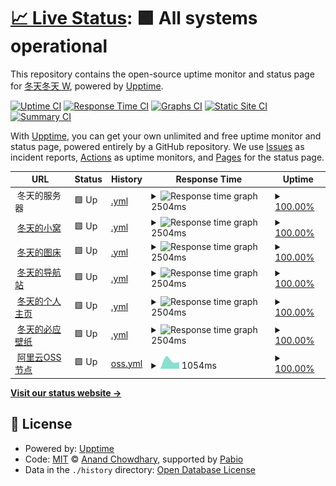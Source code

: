 # [📈 Live Status](https://status.iamdt.cn): <!--live status--> **🟩 All systems operational**

This repository contains the open-source uptime monitor and status page for [冬天冬天 W](www.iamdt.cn), powered by [Upptime](https://github.com/upptime/upptime).

[![Uptime CI](https://github.com/inwinter04/upptime/workflows/Uptime%20CI/badge.svg)](https://github.com/inwinter04/upptime/actions?query=workflow%3A%22Uptime+CI%22)
[![Response Time CI](https://github.com/inwinter04/upptime/workflows/Response%20Time%20CI/badge.svg)](https://github.com/inwinter04/upptime/actions?query=workflow%3A%22Response+Time+CI%22)
[![Graphs CI](https://github.com/inwinter04/upptime/workflows/Graphs%20CI/badge.svg)](https://github.com/inwinter04/upptime/actions?query=workflow%3A%22Graphs+CI%22)
[![Static Site CI](https://github.com/inwinter04/upptime/workflows/Static%20Site%20CI/badge.svg)](https://github.com/inwinter04/upptime/actions?query=workflow%3A%22Static+Site+CI%22)
[![Summary CI](https://github.com/inwinter04/upptime/workflows/Summary%20CI/badge.svg)](https://github.com/inwinter04/upptime/actions?query=workflow%3A%22Summary+CI%22)

With [Upptime](https://upptime.js.org), you can get your own unlimited and free uptime monitor and status page, powered entirely by a GitHub repository. We use [Issues](https://github.com/inwinter04/upptime/issues) as incident reports, [Actions](https://github.com/inwinter04/upptime/actions) as uptime monitors, and [Pages](https://status.iamdt.cn) for the status page.

<!--start: status pages-->
<!-- This summary is generated by Upptime (https://github.com/upptime/upptime) -->
<!-- Do not edit this manually, your changes will be overwritten -->
<!-- prettier-ignore -->
| URL | Status | History | Response Time | Uptime |
| --- | ------ | ------- | ------------- | ------ |
| <img alt="" src="https://icons.duckduckgo.com/ip3/null.ico" height="13"> 冬天的服务器 | 🟩 Up | [.yml](https://github.com/inwinter04/upptime/commits/HEAD/history/.yml) | <details><summary><img alt="Response time graph" src="./graphs//response-time-week.png" height="20"> 2504ms</summary><br><a href="https://status.iamdt.cn/history/"><img alt="Response time 2504" src="https://img.shields.io/endpoint?url=https%3A%2F%2Fraw.githubusercontent.com%2Finwinter04%2Fupptime%2FHEAD%2Fapi%2F%2Fresponse-time.json"></a><br><a href="https://status.iamdt.cn/history/"><img alt="24-hour response time 2504" src="https://img.shields.io/endpoint?url=https%3A%2F%2Fraw.githubusercontent.com%2Finwinter04%2Fupptime%2FHEAD%2Fapi%2F%2Fresponse-time-day.json"></a><br><a href="https://status.iamdt.cn/history/"><img alt="7-day response time 2504" src="https://img.shields.io/endpoint?url=https%3A%2F%2Fraw.githubusercontent.com%2Finwinter04%2Fupptime%2FHEAD%2Fapi%2F%2Fresponse-time-week.json"></a><br><a href="https://status.iamdt.cn/history/"><img alt="30-day response time 2504" src="https://img.shields.io/endpoint?url=https%3A%2F%2Fraw.githubusercontent.com%2Finwinter04%2Fupptime%2FHEAD%2Fapi%2F%2Fresponse-time-month.json"></a><br><a href="https://status.iamdt.cn/history/"><img alt="1-year response time 2504" src="https://img.shields.io/endpoint?url=https%3A%2F%2Fraw.githubusercontent.com%2Finwinter04%2Fupptime%2FHEAD%2Fapi%2F%2Fresponse-time-year.json"></a></details> | <details><summary><a href="https://status.iamdt.cn/history/">100.00%</a></summary><a href="https://status.iamdt.cn/history/"><img alt="All-time uptime 100.00%" src="https://img.shields.io/endpoint?url=https%3A%2F%2Fraw.githubusercontent.com%2Finwinter04%2Fupptime%2FHEAD%2Fapi%2F%2Fuptime.json"></a><br><a href="https://status.iamdt.cn/history/"><img alt="24-hour uptime 100.00%" src="https://img.shields.io/endpoint?url=https%3A%2F%2Fraw.githubusercontent.com%2Finwinter04%2Fupptime%2FHEAD%2Fapi%2F%2Fuptime-day.json"></a><br><a href="https://status.iamdt.cn/history/"><img alt="7-day uptime 100.00%" src="https://img.shields.io/endpoint?url=https%3A%2F%2Fraw.githubusercontent.com%2Finwinter04%2Fupptime%2FHEAD%2Fapi%2F%2Fuptime-week.json"></a><br><a href="https://status.iamdt.cn/history/"><img alt="30-day uptime 100.00%" src="https://img.shields.io/endpoint?url=https%3A%2F%2Fraw.githubusercontent.com%2Finwinter04%2Fupptime%2FHEAD%2Fapi%2F%2Fuptime-month.json"></a><br><a href="https://status.iamdt.cn/history/"><img alt="1-year uptime 100.00%" src="https://img.shields.io/endpoint?url=https%3A%2F%2Fraw.githubusercontent.com%2Finwinter04%2Fupptime%2FHEAD%2Fapi%2F%2Fuptime-year.json"></a></details>
| <img alt="" src="https://icons.duckduckgo.com/ip3/www.iamdt.cn.ico" height="13"> [冬天的小窝](https://www.iamdt.cn/) | 🟩 Up | [.yml](https://github.com/inwinter04/upptime/commits/HEAD/history/.yml) | <details><summary><img alt="Response time graph" src="./graphs//response-time-week.png" height="20"> 2504ms</summary><br><a href="https://status.iamdt.cn/history/"><img alt="Response time 2504" src="https://img.shields.io/endpoint?url=https%3A%2F%2Fraw.githubusercontent.com%2Finwinter04%2Fupptime%2FHEAD%2Fapi%2F%2Fresponse-time.json"></a><br><a href="https://status.iamdt.cn/history/"><img alt="24-hour response time 2504" src="https://img.shields.io/endpoint?url=https%3A%2F%2Fraw.githubusercontent.com%2Finwinter04%2Fupptime%2FHEAD%2Fapi%2F%2Fresponse-time-day.json"></a><br><a href="https://status.iamdt.cn/history/"><img alt="7-day response time 2504" src="https://img.shields.io/endpoint?url=https%3A%2F%2Fraw.githubusercontent.com%2Finwinter04%2Fupptime%2FHEAD%2Fapi%2F%2Fresponse-time-week.json"></a><br><a href="https://status.iamdt.cn/history/"><img alt="30-day response time 2504" src="https://img.shields.io/endpoint?url=https%3A%2F%2Fraw.githubusercontent.com%2Finwinter04%2Fupptime%2FHEAD%2Fapi%2F%2Fresponse-time-month.json"></a><br><a href="https://status.iamdt.cn/history/"><img alt="1-year response time 2504" src="https://img.shields.io/endpoint?url=https%3A%2F%2Fraw.githubusercontent.com%2Finwinter04%2Fupptime%2FHEAD%2Fapi%2F%2Fresponse-time-year.json"></a></details> | <details><summary><a href="https://status.iamdt.cn/history/">100.00%</a></summary><a href="https://status.iamdt.cn/history/"><img alt="All-time uptime 100.00%" src="https://img.shields.io/endpoint?url=https%3A%2F%2Fraw.githubusercontent.com%2Finwinter04%2Fupptime%2FHEAD%2Fapi%2F%2Fuptime.json"></a><br><a href="https://status.iamdt.cn/history/"><img alt="24-hour uptime 100.00%" src="https://img.shields.io/endpoint?url=https%3A%2F%2Fraw.githubusercontent.com%2Finwinter04%2Fupptime%2FHEAD%2Fapi%2F%2Fuptime-day.json"></a><br><a href="https://status.iamdt.cn/history/"><img alt="7-day uptime 100.00%" src="https://img.shields.io/endpoint?url=https%3A%2F%2Fraw.githubusercontent.com%2Finwinter04%2Fupptime%2FHEAD%2Fapi%2F%2Fuptime-week.json"></a><br><a href="https://status.iamdt.cn/history/"><img alt="30-day uptime 100.00%" src="https://img.shields.io/endpoint?url=https%3A%2F%2Fraw.githubusercontent.com%2Finwinter04%2Fupptime%2FHEAD%2Fapi%2F%2Fuptime-month.json"></a><br><a href="https://status.iamdt.cn/history/"><img alt="1-year uptime 100.00%" src="https://img.shields.io/endpoint?url=https%3A%2F%2Fraw.githubusercontent.com%2Finwinter04%2Fupptime%2FHEAD%2Fapi%2F%2Fuptime-year.json"></a></details>
| <img alt="" src="https://icons.duckduckgo.com/ip3/pic.iamdt.cn.ico" height="13"> [冬天的图床](https://pic.iamdt.cn/) | 🟩 Up | [.yml](https://github.com/inwinter04/upptime/commits/HEAD/history/.yml) | <details><summary><img alt="Response time graph" src="./graphs//response-time-week.png" height="20"> 2504ms</summary><br><a href="https://status.iamdt.cn/history/"><img alt="Response time 2504" src="https://img.shields.io/endpoint?url=https%3A%2F%2Fraw.githubusercontent.com%2Finwinter04%2Fupptime%2FHEAD%2Fapi%2F%2Fresponse-time.json"></a><br><a href="https://status.iamdt.cn/history/"><img alt="24-hour response time 2504" src="https://img.shields.io/endpoint?url=https%3A%2F%2Fraw.githubusercontent.com%2Finwinter04%2Fupptime%2FHEAD%2Fapi%2F%2Fresponse-time-day.json"></a><br><a href="https://status.iamdt.cn/history/"><img alt="7-day response time 2504" src="https://img.shields.io/endpoint?url=https%3A%2F%2Fraw.githubusercontent.com%2Finwinter04%2Fupptime%2FHEAD%2Fapi%2F%2Fresponse-time-week.json"></a><br><a href="https://status.iamdt.cn/history/"><img alt="30-day response time 2504" src="https://img.shields.io/endpoint?url=https%3A%2F%2Fraw.githubusercontent.com%2Finwinter04%2Fupptime%2FHEAD%2Fapi%2F%2Fresponse-time-month.json"></a><br><a href="https://status.iamdt.cn/history/"><img alt="1-year response time 2504" src="https://img.shields.io/endpoint?url=https%3A%2F%2Fraw.githubusercontent.com%2Finwinter04%2Fupptime%2FHEAD%2Fapi%2F%2Fresponse-time-year.json"></a></details> | <details><summary><a href="https://status.iamdt.cn/history/">100.00%</a></summary><a href="https://status.iamdt.cn/history/"><img alt="All-time uptime 100.00%" src="https://img.shields.io/endpoint?url=https%3A%2F%2Fraw.githubusercontent.com%2Finwinter04%2Fupptime%2FHEAD%2Fapi%2F%2Fuptime.json"></a><br><a href="https://status.iamdt.cn/history/"><img alt="24-hour uptime 100.00%" src="https://img.shields.io/endpoint?url=https%3A%2F%2Fraw.githubusercontent.com%2Finwinter04%2Fupptime%2FHEAD%2Fapi%2F%2Fuptime-day.json"></a><br><a href="https://status.iamdt.cn/history/"><img alt="7-day uptime 100.00%" src="https://img.shields.io/endpoint?url=https%3A%2F%2Fraw.githubusercontent.com%2Finwinter04%2Fupptime%2FHEAD%2Fapi%2F%2Fuptime-week.json"></a><br><a href="https://status.iamdt.cn/history/"><img alt="30-day uptime 100.00%" src="https://img.shields.io/endpoint?url=https%3A%2F%2Fraw.githubusercontent.com%2Finwinter04%2Fupptime%2FHEAD%2Fapi%2F%2Fuptime-month.json"></a><br><a href="https://status.iamdt.cn/history/"><img alt="1-year uptime 100.00%" src="https://img.shields.io/endpoint?url=https%3A%2F%2Fraw.githubusercontent.com%2Finwinter04%2Fupptime%2FHEAD%2Fapi%2F%2Fuptime-year.json"></a></details>
| <img alt="" src="https://icons.duckduckgo.com/ip3/me.iamdt.cn.ico" height="13"> [冬天的导航站](https://me.iamdt.cn/) | 🟩 Up | [.yml](https://github.com/inwinter04/upptime/commits/HEAD/history/.yml) | <details><summary><img alt="Response time graph" src="./graphs//response-time-week.png" height="20"> 2504ms</summary><br><a href="https://status.iamdt.cn/history/"><img alt="Response time 2504" src="https://img.shields.io/endpoint?url=https%3A%2F%2Fraw.githubusercontent.com%2Finwinter04%2Fupptime%2FHEAD%2Fapi%2F%2Fresponse-time.json"></a><br><a href="https://status.iamdt.cn/history/"><img alt="24-hour response time 2504" src="https://img.shields.io/endpoint?url=https%3A%2F%2Fraw.githubusercontent.com%2Finwinter04%2Fupptime%2FHEAD%2Fapi%2F%2Fresponse-time-day.json"></a><br><a href="https://status.iamdt.cn/history/"><img alt="7-day response time 2504" src="https://img.shields.io/endpoint?url=https%3A%2F%2Fraw.githubusercontent.com%2Finwinter04%2Fupptime%2FHEAD%2Fapi%2F%2Fresponse-time-week.json"></a><br><a href="https://status.iamdt.cn/history/"><img alt="30-day response time 2504" src="https://img.shields.io/endpoint?url=https%3A%2F%2Fraw.githubusercontent.com%2Finwinter04%2Fupptime%2FHEAD%2Fapi%2F%2Fresponse-time-month.json"></a><br><a href="https://status.iamdt.cn/history/"><img alt="1-year response time 2504" src="https://img.shields.io/endpoint?url=https%3A%2F%2Fraw.githubusercontent.com%2Finwinter04%2Fupptime%2FHEAD%2Fapi%2F%2Fresponse-time-year.json"></a></details> | <details><summary><a href="https://status.iamdt.cn/history/">100.00%</a></summary><a href="https://status.iamdt.cn/history/"><img alt="All-time uptime 100.00%" src="https://img.shields.io/endpoint?url=https%3A%2F%2Fraw.githubusercontent.com%2Finwinter04%2Fupptime%2FHEAD%2Fapi%2F%2Fuptime.json"></a><br><a href="https://status.iamdt.cn/history/"><img alt="24-hour uptime 100.00%" src="https://img.shields.io/endpoint?url=https%3A%2F%2Fraw.githubusercontent.com%2Finwinter04%2Fupptime%2FHEAD%2Fapi%2F%2Fuptime-day.json"></a><br><a href="https://status.iamdt.cn/history/"><img alt="7-day uptime 100.00%" src="https://img.shields.io/endpoint?url=https%3A%2F%2Fraw.githubusercontent.com%2Finwinter04%2Fupptime%2FHEAD%2Fapi%2F%2Fuptime-week.json"></a><br><a href="https://status.iamdt.cn/history/"><img alt="30-day uptime 100.00%" src="https://img.shields.io/endpoint?url=https%3A%2F%2Fraw.githubusercontent.com%2Finwinter04%2Fupptime%2FHEAD%2Fapi%2F%2Fuptime-month.json"></a><br><a href="https://status.iamdt.cn/history/"><img alt="1-year uptime 100.00%" src="https://img.shields.io/endpoint?url=https%3A%2F%2Fraw.githubusercontent.com%2Finwinter04%2Fupptime%2FHEAD%2Fapi%2F%2Fuptime-year.json"></a></details>
| <img alt="" src="https://icons.duckduckgo.com/ip3/me.iamdt.cn.ico" height="13"> [冬天的个人主页](https://me.iamdt.cn/) | 🟩 Up | [.yml](https://github.com/inwinter04/upptime/commits/HEAD/history/.yml) | <details><summary><img alt="Response time graph" src="./graphs//response-time-week.png" height="20"> 2504ms</summary><br><a href="https://status.iamdt.cn/history/"><img alt="Response time 2504" src="https://img.shields.io/endpoint?url=https%3A%2F%2Fraw.githubusercontent.com%2Finwinter04%2Fupptime%2FHEAD%2Fapi%2F%2Fresponse-time.json"></a><br><a href="https://status.iamdt.cn/history/"><img alt="24-hour response time 2504" src="https://img.shields.io/endpoint?url=https%3A%2F%2Fraw.githubusercontent.com%2Finwinter04%2Fupptime%2FHEAD%2Fapi%2F%2Fresponse-time-day.json"></a><br><a href="https://status.iamdt.cn/history/"><img alt="7-day response time 2504" src="https://img.shields.io/endpoint?url=https%3A%2F%2Fraw.githubusercontent.com%2Finwinter04%2Fupptime%2FHEAD%2Fapi%2F%2Fresponse-time-week.json"></a><br><a href="https://status.iamdt.cn/history/"><img alt="30-day response time 2504" src="https://img.shields.io/endpoint?url=https%3A%2F%2Fraw.githubusercontent.com%2Finwinter04%2Fupptime%2FHEAD%2Fapi%2F%2Fresponse-time-month.json"></a><br><a href="https://status.iamdt.cn/history/"><img alt="1-year response time 2504" src="https://img.shields.io/endpoint?url=https%3A%2F%2Fraw.githubusercontent.com%2Finwinter04%2Fupptime%2FHEAD%2Fapi%2F%2Fresponse-time-year.json"></a></details> | <details><summary><a href="https://status.iamdt.cn/history/">100.00%</a></summary><a href="https://status.iamdt.cn/history/"><img alt="All-time uptime 100.00%" src="https://img.shields.io/endpoint?url=https%3A%2F%2Fraw.githubusercontent.com%2Finwinter04%2Fupptime%2FHEAD%2Fapi%2F%2Fuptime.json"></a><br><a href="https://status.iamdt.cn/history/"><img alt="24-hour uptime 100.00%" src="https://img.shields.io/endpoint?url=https%3A%2F%2Fraw.githubusercontent.com%2Finwinter04%2Fupptime%2FHEAD%2Fapi%2F%2Fuptime-day.json"></a><br><a href="https://status.iamdt.cn/history/"><img alt="7-day uptime 100.00%" src="https://img.shields.io/endpoint?url=https%3A%2F%2Fraw.githubusercontent.com%2Finwinter04%2Fupptime%2FHEAD%2Fapi%2F%2Fuptime-week.json"></a><br><a href="https://status.iamdt.cn/history/"><img alt="30-day uptime 100.00%" src="https://img.shields.io/endpoint?url=https%3A%2F%2Fraw.githubusercontent.com%2Finwinter04%2Fupptime%2FHEAD%2Fapi%2F%2Fuptime-month.json"></a><br><a href="https://status.iamdt.cn/history/"><img alt="1-year uptime 100.00%" src="https://img.shields.io/endpoint?url=https%3A%2F%2Fraw.githubusercontent.com%2Finwinter04%2Fupptime%2FHEAD%2Fapi%2F%2Fuptime-year.json"></a></details>
| <img alt="" src="https://icons.duckduckgo.com/ip3/bing.iamdt.cn.ico" height="13"> [冬天的必应壁纸](https://bing.iamdt.cn/) | 🟩 Up | [.yml](https://github.com/inwinter04/upptime/commits/HEAD/history/.yml) | <details><summary><img alt="Response time graph" src="./graphs//response-time-week.png" height="20"> 2504ms</summary><br><a href="https://status.iamdt.cn/history/"><img alt="Response time 2504" src="https://img.shields.io/endpoint?url=https%3A%2F%2Fraw.githubusercontent.com%2Finwinter04%2Fupptime%2FHEAD%2Fapi%2F%2Fresponse-time.json"></a><br><a href="https://status.iamdt.cn/history/"><img alt="24-hour response time 2504" src="https://img.shields.io/endpoint?url=https%3A%2F%2Fraw.githubusercontent.com%2Finwinter04%2Fupptime%2FHEAD%2Fapi%2F%2Fresponse-time-day.json"></a><br><a href="https://status.iamdt.cn/history/"><img alt="7-day response time 2504" src="https://img.shields.io/endpoint?url=https%3A%2F%2Fraw.githubusercontent.com%2Finwinter04%2Fupptime%2FHEAD%2Fapi%2F%2Fresponse-time-week.json"></a><br><a href="https://status.iamdt.cn/history/"><img alt="30-day response time 2504" src="https://img.shields.io/endpoint?url=https%3A%2F%2Fraw.githubusercontent.com%2Finwinter04%2Fupptime%2FHEAD%2Fapi%2F%2Fresponse-time-month.json"></a><br><a href="https://status.iamdt.cn/history/"><img alt="1-year response time 2504" src="https://img.shields.io/endpoint?url=https%3A%2F%2Fraw.githubusercontent.com%2Finwinter04%2Fupptime%2FHEAD%2Fapi%2F%2Fresponse-time-year.json"></a></details> | <details><summary><a href="https://status.iamdt.cn/history/">100.00%</a></summary><a href="https://status.iamdt.cn/history/"><img alt="All-time uptime 100.00%" src="https://img.shields.io/endpoint?url=https%3A%2F%2Fraw.githubusercontent.com%2Finwinter04%2Fupptime%2FHEAD%2Fapi%2F%2Fuptime.json"></a><br><a href="https://status.iamdt.cn/history/"><img alt="24-hour uptime 100.00%" src="https://img.shields.io/endpoint?url=https%3A%2F%2Fraw.githubusercontent.com%2Finwinter04%2Fupptime%2FHEAD%2Fapi%2F%2Fuptime-day.json"></a><br><a href="https://status.iamdt.cn/history/"><img alt="7-day uptime 100.00%" src="https://img.shields.io/endpoint?url=https%3A%2F%2Fraw.githubusercontent.com%2Finwinter04%2Fupptime%2FHEAD%2Fapi%2F%2Fuptime-week.json"></a><br><a href="https://status.iamdt.cn/history/"><img alt="30-day uptime 100.00%" src="https://img.shields.io/endpoint?url=https%3A%2F%2Fraw.githubusercontent.com%2Finwinter04%2Fupptime%2FHEAD%2Fapi%2F%2Fuptime-month.json"></a><br><a href="https://status.iamdt.cn/history/"><img alt="1-year uptime 100.00%" src="https://img.shields.io/endpoint?url=https%3A%2F%2Fraw.githubusercontent.com%2Finwinter04%2Fupptime%2FHEAD%2Fapi%2F%2Fuptime-year.json"></a></details>
| <img alt="" src="https://icons.duckduckgo.com/ip3/img.iamdt.cn.ico" height="13"> [阿里云OSS节点](https://img.iamdt.cn/2024/03/16/65f56d4dd7bae.ico) | 🟩 Up | [oss.yml](https://github.com/inwinter04/upptime/commits/HEAD/history/oss.yml) | <details><summary><img alt="Response time graph" src="./graphs/oss/response-time-week.png" height="20"> 1054ms</summary><br><a href="https://status.iamdt.cn/history/oss"><img alt="Response time 1054" src="https://img.shields.io/endpoint?url=https%3A%2F%2Fraw.githubusercontent.com%2Finwinter04%2Fupptime%2FHEAD%2Fapi%2Foss%2Fresponse-time.json"></a><br><a href="https://status.iamdt.cn/history/oss"><img alt="24-hour response time 1054" src="https://img.shields.io/endpoint?url=https%3A%2F%2Fraw.githubusercontent.com%2Finwinter04%2Fupptime%2FHEAD%2Fapi%2Foss%2Fresponse-time-day.json"></a><br><a href="https://status.iamdt.cn/history/oss"><img alt="7-day response time 1054" src="https://img.shields.io/endpoint?url=https%3A%2F%2Fraw.githubusercontent.com%2Finwinter04%2Fupptime%2FHEAD%2Fapi%2Foss%2Fresponse-time-week.json"></a><br><a href="https://status.iamdt.cn/history/oss"><img alt="30-day response time 1054" src="https://img.shields.io/endpoint?url=https%3A%2F%2Fraw.githubusercontent.com%2Finwinter04%2Fupptime%2FHEAD%2Fapi%2Foss%2Fresponse-time-month.json"></a><br><a href="https://status.iamdt.cn/history/oss"><img alt="1-year response time 1054" src="https://img.shields.io/endpoint?url=https%3A%2F%2Fraw.githubusercontent.com%2Finwinter04%2Fupptime%2FHEAD%2Fapi%2Foss%2Fresponse-time-year.json"></a></details> | <details><summary><a href="https://status.iamdt.cn/history/oss">100.00%</a></summary><a href="https://status.iamdt.cn/history/oss"><img alt="All-time uptime 100.00%" src="https://img.shields.io/endpoint?url=https%3A%2F%2Fraw.githubusercontent.com%2Finwinter04%2Fupptime%2FHEAD%2Fapi%2Foss%2Fuptime.json"></a><br><a href="https://status.iamdt.cn/history/oss"><img alt="24-hour uptime 100.00%" src="https://img.shields.io/endpoint?url=https%3A%2F%2Fraw.githubusercontent.com%2Finwinter04%2Fupptime%2FHEAD%2Fapi%2Foss%2Fuptime-day.json"></a><br><a href="https://status.iamdt.cn/history/oss"><img alt="7-day uptime 100.00%" src="https://img.shields.io/endpoint?url=https%3A%2F%2Fraw.githubusercontent.com%2Finwinter04%2Fupptime%2FHEAD%2Fapi%2Foss%2Fuptime-week.json"></a><br><a href="https://status.iamdt.cn/history/oss"><img alt="30-day uptime 100.00%" src="https://img.shields.io/endpoint?url=https%3A%2F%2Fraw.githubusercontent.com%2Finwinter04%2Fupptime%2FHEAD%2Fapi%2Foss%2Fuptime-month.json"></a><br><a href="https://status.iamdt.cn/history/oss"><img alt="1-year uptime 100.00%" src="https://img.shields.io/endpoint?url=https%3A%2F%2Fraw.githubusercontent.com%2Finwinter04%2Fupptime%2FHEAD%2Fapi%2Foss%2Fuptime-year.json"></a></details>

<!--end: status pages-->

[**Visit our status website →**](https://status.iamdt.cn)

## 📄 License

- Powered by: [Upptime](https://github.com/upptime/upptime)
- Code: [MIT](./LICENSE) © [Anand Chowdhary](https://anandchowdhary.com), supported by [Pabio](https://pabio.com)
- Data in the `./history` directory: [Open Database License](https://opendatacommons.org/licenses/odbl/1-0/)
